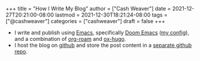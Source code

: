 +++
title = "How I Write My Blog"
author = ["Cash Weaver"]
date = 2021-12-27T20:21:00-08:00
lastmod = 2021-12-30T18:21:24-08:00
tags = ["@cashweaver"]
categories = ["cashweaver"]
draft = false
+++

-   I write and publish using [Emacs](https://www.gnu.org/software/emacs/), specifically [Doom Emacs](https://github.com/hlissner/doom-emacs) ([my config](https://github.com/cashweaver/dotfiles/blob/main/config/doom/config.org)), and a combination of [org-roam](https://github.com/org-roam/org-roamp) and [ox-hugo](https://github.com/kaushalmodi/ox-hugo).
-   I host the blog on [github](https://github.com/cashweaver/cashweaver.com) and store the post content in a [separate github repo](https://github.com/cashweaver/roam).
